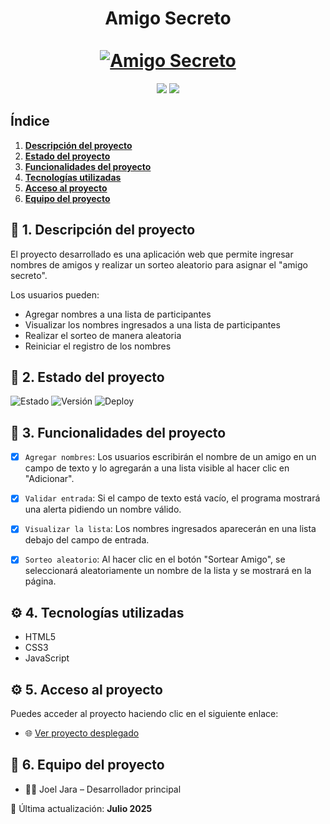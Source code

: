 <div align="center">
  <h1 align="center">
    Amigo Secreto
    <br />
    <br />
    <a href="http://127.0.0.1:5500/index.html">
      <img src="http://127.0.0.1:5500/index.html/assets/amigo-secreto.png" alt="Amigo Secreto">
    </a>
  </h1>
</div>
<p align="center">
  <img src="https://img.shields.io/badge/ESTADO-DESPLIEGUE-green">
  <img src="https://img.shields.io/github/stars/JOELJARA?style=social">
</p>

## Índice

1. **[Descripción del proyecto](#1.descripción-del-proyecto)**
2. **[Estado del proyecto](#Estado-del-proyecto)**
3. **[Funcionalidades del proyecto](#Funcionalidades-del-proyecto)**
4. **[Tecnologías utilizadas](#Tecnologías-utilizadas)**
5. **[Acceso al proyecto](#acceso-proyecto)**
6. **[Equipo del proyecto](#Equipo-del-proyecto)**


## :memo: 1. Descripción del proyecto

El proyecto desarrollado es una aplicación web que permite ingresar nombres de amigos y realizar un sorteo aleatorio para asignar el "amigo secreto".

Los usuarios pueden:
- Agregar nombres a una lista de participantes
- Visualizar los nombres ingresados a una lista de participantes
- Realizar el sorteo de manera aleatoria
- Reiniciar el registro de los nombres


## :rocket: 2. Estado del proyecto
![Estado](https://img.shields.io/badge/estado-Despliegue-green)
![Versión](https://img.shields.io/badge/versión-1.0.0-blue)
![Deploy](https://img.shields.io/badge/deploy-en%20progreso-orange)


## :hammer: 3. Funcionalidades del proyecto
- [x] `Agregar nombres`: Los usuarios escribirán el nombre de un amigo en un campo de texto y lo agregarán a una lista visible al hacer clic en "Adicionar".
- [x] `Validar entrada`: Si el campo de texto está vacío, el programa mostrará una alerta pidiendo un nombre válido.
- [x] `Visualizar la lista`: Los nombres ingresados aparecerán en una lista debajo del campo de entrada.
- [x] `Sorteo aleatorio`: Al hacer clic en el botón "Sortear Amigo", se seleccionará aleatoriamente un nombre de la lista y se mostrará en la página.


## :gear: 4. Tecnologías utilizadas
- HTML5
- CSS3
- JavaScript


## :gear: 5. Acceso al proyecto
Puedes acceder al proyecto haciendo clic en el siguiente enlace:
- :globe_with_meridians: [Ver proyecto desplegado](http://127.0.0.1:5500/index.html)


## :bust_in_silhouette: 6. Equipo del proyecto
 - :technologist: Joel Jara – Desarrollador principal

:calendar: Última actualización: **Julio 2025**



